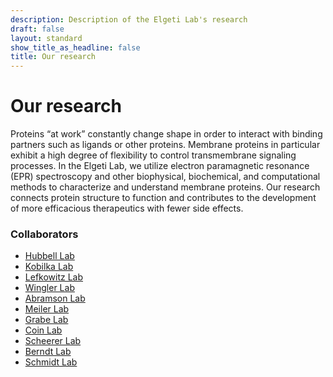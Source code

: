 ```yaml
---
description: Description of the Elgeti Lab's research
draft: false
layout: standard
show_title_as_headline: false
title: Our research
---
```


<h1 class="f1">Our research</h1>

Proteins “at work” constantly change shape in order to interact with binding partners such as ligands or other proteins. Membrane proteins in particular exhibit a high degree of flexibility to control transmembrane signaling processes. In the Elgeti Lab, we utilize electron paramagnetic resonance (EPR) spectroscopy and other biophysical, biochemical, and computational methods to characterize and understand membrane proteins. Our research connects protein structure to function and contributes to the development of more efficacious therapeutics with fewer side effects.

<h3 class="f3">Collaborators</h3>

- [Hubbell Lab](https://www.biochemistry.ucla.edu/Faculty/Hubbell/)
- [Kobilka Lab](https://med.stanford.edu/kobilkalab.html)
- [Lefkowitz Lab](https://www.biochem.duke.edu/people/lefkowitz-lab)
- [Wingler Lab](https://sites.duke.edu/winglerlab/team/)
- [Abramson Lab](https://sites.google.com/site/abramsonlab/home) 
- [Meiler Lab](https://meilerlab.org/)
- [Grabe Lab](https://www.grabelab.org/)
- [Coin Lab](https://www.lw.uni-leipzig.de/en/institute-of-biochemisty/coinlab)
- [Scheerer Lab](https://biophysik.charite.de/en/research/protein_x_ray_crystallography_and_signal_transduction/)
- [Berndt Lab](https://biochemie.medizin.uni-leipzig.de/mbch_cms/index.php/ag-liebscher/ag-berndt)
- [Schmidt Lab](https://biophysik.medizin.uni-leipzig.de/research/dr-peter-schmidt/)

